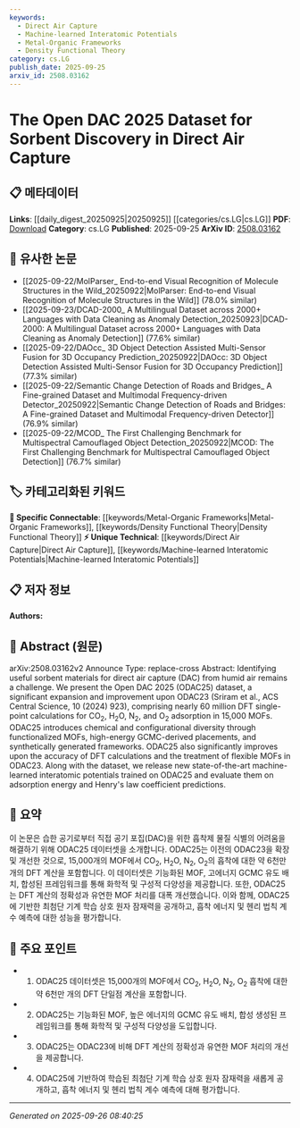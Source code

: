 ```yaml
---
keywords:
  - Direct Air Capture
  - Machine-learned Interatomic Potentials
  - Metal-Organic Frameworks
  - Density Functional Theory
category: cs.LG
publish_date: 2025-09-25
arxiv_id: 2508.03162
---
```


<!-- KEYWORD_LINKING_METADATA:
{
  "processed_timestamp": "2025-09-26T08:40:25.395121",
  "vocabulary_version": "1.0",
  "selected_keywords": [
    "Direct Air Capture",
    "Machine-learned Interatomic Potentials",
    "Metal-Organic Frameworks",
    "Density Functional Theory"
  ],
  "rejected_keywords": [],
  "similarity_scores": {
    "Direct Air Capture": 0.78,
    "Machine-learned Interatomic Potentials": 0.72,
    "Metal-Organic Frameworks": 0.8,
    "Density Functional Theory": 0.77
  },
  "extraction_method": "AI_prompt_based",
  "budget_applied": true,
  "candidates_json": {
    "candidates": [
      {
        "surface": "Direct Air Capture",
        "canonical": "Direct Air Capture",
        "aliases": [
          "DAC"
        ],
        "category": "unique_technical",
        "rationale": "Direct Air Capture is a specific and emerging field crucial for carbon capture technologies, offering unique linking opportunities.",
        "novelty_score": 0.75,
        "connectivity_score": 0.65,
        "specificity_score": 0.85,
        "link_intent_score": 0.78
      },
      {
        "surface": "Machine-learned Interatomic Potentials",
        "canonical": "Machine-learned Interatomic Potentials",
        "aliases": [
          "ML Interatomic Potentials"
        ],
        "category": "unique_technical",
        "rationale": "These potentials represent a novel application of machine learning in material science, enhancing connectivity with computational chemistry.",
        "novelty_score": 0.7,
        "connectivity_score": 0.6,
        "specificity_score": 0.8,
        "link_intent_score": 0.72
      },
      {
        "surface": "MOFs",
        "canonical": "Metal-Organic Frameworks",
        "aliases": [
          "MOFs"
        ],
        "category": "specific_connectable",
        "rationale": "Metal-Organic Frameworks are critical in adsorption studies, providing strong links to materials science and chemistry.",
        "novelty_score": 0.5,
        "connectivity_score": 0.85,
        "specificity_score": 0.7,
        "link_intent_score": 0.8
      },
      {
        "surface": "DFT Calculations",
        "canonical": "Density Functional Theory",
        "aliases": [
          "DFT"
        ],
        "category": "specific_connectable",
        "rationale": "Density Functional Theory is a fundamental computational method in physics and chemistry, facilitating numerous interdisciplinary links.",
        "novelty_score": 0.55,
        "connectivity_score": 0.9,
        "specificity_score": 0.75,
        "link_intent_score": 0.77
      }
    ],
    "ban_list_suggestions": [
      "dataset",
      "calculation",
      "evaluation"
    ]
  },
  "decisions": [
    {
      "candidate_surface": "Direct Air Capture",
      "resolved_canonical": "Direct Air Capture",
      "decision": "linked",
      "scores": {
        "novelty": 0.75,
        "connectivity": 0.65,
        "specificity": 0.85,
        "link_intent": 0.78
      }
    },
    {
      "candidate_surface": "Machine-learned Interatomic Potentials",
      "resolved_canonical": "Machine-learned Interatomic Potentials",
      "decision": "linked",
      "scores": {
        "novelty": 0.7,
        "connectivity": 0.6,
        "specificity": 0.8,
        "link_intent": 0.72
      }
    },
    {
      "candidate_surface": "MOFs",
      "resolved_canonical": "Metal-Organic Frameworks",
      "decision": "linked",
      "scores": {
        "novelty": 0.5,
        "connectivity": 0.85,
        "specificity": 0.7,
        "link_intent": 0.8
      }
    },
    {
      "candidate_surface": "DFT Calculations",
      "resolved_canonical": "Density Functional Theory",
      "decision": "linked",
      "scores": {
        "novelty": 0.55,
        "connectivity": 0.9,
        "specificity": 0.75,
        "link_intent": 0.77
      }
    }
  ]
}
-->

# The Open DAC 2025 Dataset for Sorbent Discovery in Direct Air Capture

## 📋 메타데이터

**Links**: [[daily_digest_20250925|20250925]] [[categories/cs.LG|cs.LG]]
**PDF**: [Download](https://arxiv.org/pdf/2508.03162.pdf)
**Category**: cs.LG
**Published**: 2025-09-25
**ArXiv ID**: [2508.03162](https://arxiv.org/abs/2508.03162)

## 🔗 유사한 논문
- [[2025-09-22/MolParser_ End-to-end Visual Recognition of Molecule Structures in the Wild_20250922|MolParser: End-to-end Visual Recognition of Molecule Structures in the Wild]] (78.0% similar)
- [[2025-09-23/DCAD-2000_ A Multilingual Dataset across 2000+ Languages with Data Cleaning as Anomaly Detection_20250923|DCAD-2000: A Multilingual Dataset across 2000+ Languages with Data Cleaning as Anomaly Detection]] (77.6% similar)
- [[2025-09-22/DAOcc_ 3D Object Detection Assisted Multi-Sensor Fusion for 3D Occupancy Prediction_20250922|DAOcc: 3D Object Detection Assisted Multi-Sensor Fusion for 3D Occupancy Prediction]] (77.3% similar)
- [[2025-09-22/Semantic Change Detection of Roads and Bridges_ A Fine-grained Dataset and Multimodal Frequency-driven Detector_20250922|Semantic Change Detection of Roads and Bridges: A Fine-grained Dataset and Multimodal Frequency-driven Detector]] (76.9% similar)
- [[2025-09-22/MCOD_ The First Challenging Benchmark for Multispectral Camouflaged Object Detection_20250922|MCOD: The First Challenging Benchmark for Multispectral Camouflaged Object Detection]] (76.7% similar)

## 🏷️ 카테고리화된 키워드
**🔗 Specific Connectable**: [[keywords/Metal-Organic Frameworks|Metal-Organic Frameworks]], [[keywords/Density Functional Theory|Density Functional Theory]]
**⚡ Unique Technical**: [[keywords/Direct Air Capture|Direct Air Capture]], [[keywords/Machine-learned Interatomic Potentials|Machine-learned Interatomic Potentials]]

## 📋 저자 정보

**Authors:** 

## 📄 Abstract (원문)

arXiv:2508.03162v2 Announce Type: replace-cross 
Abstract: Identifying useful sorbent materials for direct air capture (DAC) from humid air remains a challenge. We present the Open DAC 2025 (ODAC25) dataset, a significant expansion and improvement upon ODAC23 (Sriram et al., ACS Central Science, 10 (2024) 923), comprising nearly 60 million DFT single-point calculations for CO$_2$, H$_2$O, N$_2$, and O$_2$ adsorption in 15,000 MOFs. ODAC25 introduces chemical and configurational diversity through functionalized MOFs, high-energy GCMC-derived placements, and synthetically generated frameworks. ODAC25 also significantly improves upon the accuracy of DFT calculations and the treatment of flexible MOFs in ODAC23. Along with the dataset, we release new state-of-the-art machine-learned interatomic potentials trained on ODAC25 and evaluate them on adsorption energy and Henry's law coefficient predictions.

## 📝 요약

이 논문은 습한 공기로부터 직접 공기 포집(DAC)을 위한 흡착제 물질 식별의 어려움을 해결하기 위해 ODAC25 데이터셋을 소개합니다. ODAC25는 이전의 ODAC23을 확장 및 개선한 것으로, 15,000개의 MOF에서 CO$_2$, H$_2$O, N$_2$, O$_2$의 흡착에 대한 약 6천만 개의 DFT 계산을 포함합니다. 이 데이터셋은 기능화된 MOF, 고에너지 GCMC 유도 배치, 합성된 프레임워크를 통해 화학적 및 구성적 다양성을 제공합니다. 또한, ODAC25는 DFT 계산의 정확성과 유연한 MOF 처리를 대폭 개선했습니다. 이와 함께, ODAC25에 기반한 최첨단 기계 학습 상호 원자 잠재력을 공개하고, 흡착 에너지 및 헨리 법칙 계수 예측에 대한 성능을 평가합니다.

## 🎯 주요 포인트

- 1. ODAC25 데이터셋은 15,000개의 MOF에서 CO$_2$, H$_2$O, N$_2$, O$_2$ 흡착에 대한 약 6천만 개의 DFT 단일점 계산을 포함합니다.
- 2. ODAC25는 기능화된 MOF, 높은 에너지의 GCMC 유도 배치, 합성 생성된 프레임워크를 통해 화학적 및 구성적 다양성을 도입합니다.
- 3. ODAC25는 ODAC23에 비해 DFT 계산의 정확성과 유연한 MOF 처리의 개선을 제공합니다.
- 4. ODAC25에 기반하여 학습된 최첨단 기계 학습 상호 원자 잠재력을 새롭게 공개하고, 흡착 에너지 및 헨리 법칙 계수 예측에 대해 평가합니다.


---

*Generated on 2025-09-26 08:40:25*